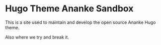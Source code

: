 # Hugo Theme Ananke Sandbox

This is a site used to maintain and develop the open source Ananke Hugo theme.

Also where we try and break it.
